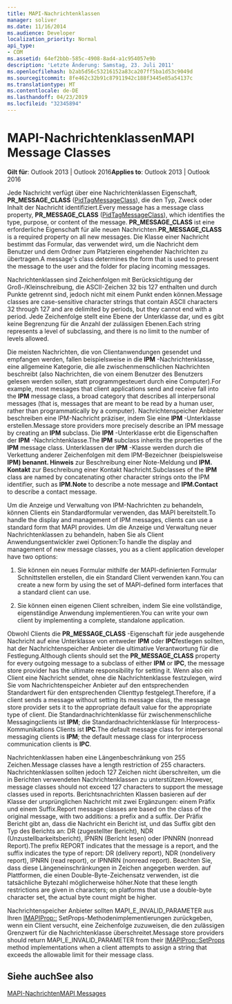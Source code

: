 ```yaml
---
title: MAPI-Nachrichtenklassen
manager: soliver
ms.date: 11/16/2014
ms.audience: Developer
localization_priority: Normal
api_type:
- COM
ms.assetid: 64ef2bbb-585c-4908-8ad4-a1c954057e9b
description: 'Letzte Änderung: Samstag, 23. Juli 2011'
ms.openlocfilehash: b2ab5d56c53216152a83ca207ff5ba1d53c9049d
ms.sourcegitcommit: 8fe462c32b91c87911942c188f3445e85a54137c
ms.translationtype: MT
ms.contentlocale: de-DE
ms.lasthandoff: 04/23/2019
ms.locfileid: "32345894"
---
```

# <a name="mapi-message-classes"></a><span data-ttu-id="56f17-103">MAPI-Nachrichtenklassen</span><span class="sxs-lookup"><span data-stu-id="56f17-103">MAPI Message Classes</span></span>

  
  
<span data-ttu-id="56f17-104">**Gilt für**: Outlook 2013 | Outlook 2016</span><span class="sxs-lookup"><span data-stu-id="56f17-104">**Applies to**: Outlook 2013 | Outlook 2016</span></span> 
  
<span data-ttu-id="56f17-105">Jede Nachricht verfügt über eine Nachrichtenklassen Eigenschaft, **PR_MESSAGE_CLASS** ([PidTagMessageClass](pidtagmessageclass-canonical-property.md)), die den Typ, Zweck oder Inhalt der Nachricht identifiziert.</span><span class="sxs-lookup"><span data-stu-id="56f17-105">Every message has a message class property, **PR_MESSAGE_CLASS** ([PidTagMessageClass](pidtagmessageclass-canonical-property.md)), which identifies the type, purpose, or content of the message.</span></span> <span data-ttu-id="56f17-106">**PR_MESSAGE_CLASS** ist eine erforderliche Eigenschaft für alle neuen Nachrichten.</span><span class="sxs-lookup"><span data-stu-id="56f17-106">**PR_MESSAGE_CLASS** is a required property on all new messages.</span></span> <span data-ttu-id="56f17-107">Die Klasse einer Nachricht bestimmt das Formular, das verwendet wird, um die Nachricht dem Benutzer und dem Ordner zum Platzieren eingehender Nachrichten zu übertragen.</span><span class="sxs-lookup"><span data-stu-id="56f17-107">A message's class determines the form that is used to present the message to the user and the folder for placing incoming messages.</span></span> 
  
<span data-ttu-id="56f17-108">Nachrichtenklassen sind Zeichenfolgen mit Berücksichtigung der Groß-/Kleinschreibung, die ASCII-Zeichen 32 bis 127 enthalten und durch Punkte getrennt sind, jedoch nicht mit einem Punkt enden können.</span><span class="sxs-lookup"><span data-stu-id="56f17-108">Message classes are case-sensitive character strings that contain ASCII characters 32 through 127 and are delimited by periods, but they cannot end with a period.</span></span> <span data-ttu-id="56f17-109">Jede Zeichenfolge stellt eine Ebene der Unterklasse dar, und es gibt keine Begrenzung für die Anzahl der zulässigen Ebenen.</span><span class="sxs-lookup"><span data-stu-id="56f17-109">Each string represents a level of subclassing, and there is no limit to the number of levels allowed.</span></span> 
  
<span data-ttu-id="56f17-110">Die meisten Nachrichten, die von Clientanwendungen gesendet und empfangen werden, fallen beispielsweise in die **IPM** -Nachrichtenklasse, eine allgemeine Kategorie, die alle zwischenmenschlichen Nachrichten beschreibt (also Nachrichten, die von einem Benutzer des Benutzers gelesen werden sollen, statt programmgesteuert durch eine Computer).</span><span class="sxs-lookup"><span data-stu-id="56f17-110">For example, most messages that client applications send and receive fall into the **IPM** message class, a broad category that describes all interpersonal messages (that is, messages that are meant to be read by a human user, rather than programmatically by a computer).</span></span> <span data-ttu-id="56f17-111">Nachrichtenspeicher Anbieter beschreiben eine IPM-Nachricht präziser, indem Sie eine **IPM** -Unterklasse erstellen.</span><span class="sxs-lookup"><span data-stu-id="56f17-111">Message store providers more precisely describe an IPM message by creating an **IPM** subclass.</span></span> <span data-ttu-id="56f17-112">Die **IPM** -Unterklasse erbt die Eigenschaften der **IPM** -Nachrichtenklasse.</span><span class="sxs-lookup"><span data-stu-id="56f17-112">The **IPM** subclass inherits the properties of the **IPM** message class.</span></span> <span data-ttu-id="56f17-113">Unterklassen der **IPM** -Klasse werden durch die Verkettung anderer Zeichenfolgen mit dem IPM-Bezeichner (beispielsweise **IPM) benannt. Hinweis** zur Beschreibung einer Note-Meldung und **IPM. Kontakt** zur Beschreibung einer Kontakt Nachricht.</span><span class="sxs-lookup"><span data-stu-id="56f17-113">Subclasses of the **IPM** class are named by concatenating other character strings onto the IPM identifier, such as **IPM.Note** to describe a note message and **IPM.Contact** to describe a contact message.</span></span> 
  
<span data-ttu-id="56f17-114">Um die Anzeige und Verwaltung von IPM-Nachrichten zu behandeln, können Clients ein Standardformular verwenden, das MAPI bereitstellt.</span><span class="sxs-lookup"><span data-stu-id="56f17-114">To handle the display and management of IPM messages, clients can use a standard form that MAPI provides.</span></span> <span data-ttu-id="56f17-115">Um die Anzeige und Verwaltung neuer Nachrichtenklassen zu behandeln, haben Sie als Client Anwendungsentwickler zwei Optionen:</span><span class="sxs-lookup"><span data-stu-id="56f17-115">To handle the display and management of new message classes, you as a client application developer have two options:</span></span>
  
1. <span data-ttu-id="56f17-116">Sie können ein neues Formular mithilfe der MAPI-definierten Formular Schnittstellen erstellen, die ein Standard Client verwenden kann.</span><span class="sxs-lookup"><span data-stu-id="56f17-116">You can create a new form by using the set of MAPI-defined form interfaces that a standard client can use.</span></span>
    
2. <span data-ttu-id="56f17-117">Sie können einen eigenen Client schreiben, indem Sie eine vollständige, eigenständige Anwendung implementieren.</span><span class="sxs-lookup"><span data-stu-id="56f17-117">You can write your own client by implementing a complete, standalone application.</span></span> 
    
<span data-ttu-id="56f17-118">Obwohl Clients die **PR_MESSAGE_CLASS** -Eigenschaft für jede ausgehende Nachricht auf eine Unterklasse von entweder **IPM** oder **IPC**festlegen sollten, hat der Nachrichtenspeicher Anbieter die ultimative Verantwortung für die Festlegung.</span><span class="sxs-lookup"><span data-stu-id="56f17-118">Although clients should set the **PR_MESSAGE_CLASS** property for every outgoing message to a subclass of either **IPM** or **IPC**, the message store provider has the ultimate responsibility for setting it.</span></span> <span data-ttu-id="56f17-119">Wenn also ein Client eine Nachricht sendet, ohne die Nachrichtenklasse festzulegen, wird Sie vom Nachrichtenspeicher Anbieter auf den entsprechenden Standardwert für den entsprechenden Clienttyp festgelegt.</span><span class="sxs-lookup"><span data-stu-id="56f17-119">Therefore, if a client sends a message without setting its message class, the message store provider sets it to the appropriate default value for the appropriate type of client.</span></span> <span data-ttu-id="56f17-120">Die Standardnachrichtenklasse für zwischenmenschliche Messagingclients ist **IPM**; die Standardnachrichtenklasse für Interprocess-Kommunikations Clients ist **IPC**.</span><span class="sxs-lookup"><span data-stu-id="56f17-120">The default message class for interpersonal messaging clients is **IPM**; the default message class for interprocess communication clients is **IPC**.</span></span> 
  
<span data-ttu-id="56f17-121">Nachrichtenklassen haben eine Längenbeschränkung von 255 Zeichen.</span><span class="sxs-lookup"><span data-stu-id="56f17-121">Message classes have a length restriction of 255 characters.</span></span> <span data-ttu-id="56f17-122">Nachrichtenklassen sollten jedoch 127 Zeichen nicht überschreiten, um die in Berichten verwendeten Nachrichtenklassen zu unterstützen.</span><span class="sxs-lookup"><span data-stu-id="56f17-122">However, message classes should not exceed 127 characters to support the message classes used in reports.</span></span> <span data-ttu-id="56f17-123">Berichtsnachrichten Klassen basieren auf der Klasse der ursprünglichen Nachricht mit zwei Ergänzungen: einem Präfix und einem Suffix.</span><span class="sxs-lookup"><span data-stu-id="56f17-123">Report message classes are based on the class of the original message, with two additions: a prefix and a suffix.</span></span> <span data-ttu-id="56f17-124">Der Präfix Bericht gibt an, dass die Nachricht ein Bericht ist, und das Suffix gibt den Typ des Berichts an: DR (zugestellter Bericht), NDR (Unzustellbarkeitsbericht), IPNRN (Bericht lesen) oder IPNNRN (nonread Report).</span><span class="sxs-lookup"><span data-stu-id="56f17-124">The prefix REPORT indicates that the message is a report, and the suffix indicates the type of report: DR (delivery report), NDR (nondelivery report), IPNRN (read report), or IPNNRN (nonread report).</span></span> <span data-ttu-id="56f17-125">Beachten Sie, dass diese Längeneinschränkungen in Zeichen angegeben werden. auf Plattformen, die einen Double-Byte-Zeichensatz verwenden, ist die tatsächliche Bytezahl möglicherweise höher.</span><span class="sxs-lookup"><span data-stu-id="56f17-125">Note that these length restrictions are given in characters; on platforms that use a double-byte character set, the actual byte count might be higher.</span></span> 
  
<span data-ttu-id="56f17-126">Nachrichtenspeicher Anbieter sollten MAPI_E_INVALID_PARAMETER aus Ihren [IMAPIProp::](imapiprop-setprops.md) SetProps-Methodenimplementierungen zurückgeben, wenn ein Client versucht, eine Zeichenfolge zuzuweisen, die den zulässigen Grenzwert für die Nachrichtenklasse überschreitet.</span><span class="sxs-lookup"><span data-stu-id="56f17-126">Message store providers should return MAPI_E_INVALID_PARAMETER from their [IMAPIProp::SetProps](imapiprop-setprops.md) method implementations when a client attempts to assign a string that exceeds the allowable limit for their message class.</span></span> 
  
## <a name="see-also"></a><span data-ttu-id="56f17-127">Siehe auch</span><span class="sxs-lookup"><span data-stu-id="56f17-127">See also</span></span>



[<span data-ttu-id="56f17-128">MAPI-Nachrichten</span><span class="sxs-lookup"><span data-stu-id="56f17-128">MAPI Messages</span></span>](mapi-messages.md)

